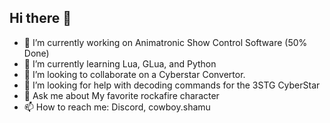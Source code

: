 ## Hi there 👋

- 🔭 I’m currently working on Animatronic Show Control Software (50% Done)
- 🌱 I’m currently learning Lua, GLua, and Python
- 👯 I’m looking to collaborate on a Cyberstar Convertor.
- 🤔 I’m looking for help with decoding commands for the 3STG CyberStar
- 💬 Ask me about My favorite rockafire character
- 📫 How to reach me: Discord, cowboy.shamu
